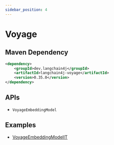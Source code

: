 ```yaml
---
sidebar_position: 4
---
```


# Voyage

## Maven Dependency

```xml
<dependency>
    <groupId>dev.langchain4j</groupId>
    <artifactId>langchain4j-voyage</artifactId>
    <version>0.35.0</version>
</dependency>
```

## APIs

- `VoyageEmbeddingModel`


## Examples

- [VoyageEmbeddingModelIT](https://github.com/langchain4j/langchain4j/blob/main/langchain4j-voyage/src/test/java/dev/langchain4j/model/voyage/VoyageEmbeddingModelIT.java)